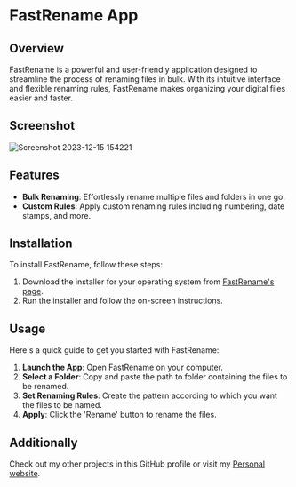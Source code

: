 # FastRename App

## Overview
FastRename is a powerful and user-friendly application designed to streamline the process of renaming files in bulk. With its intuitive interface and flexible renaming rules, FastRename makes organizing your digital files easier and faster.

## Screenshot
![Screenshot 2023-12-15 154221](https://drive.google.com/uc?export=download&id=1B3yskTdsz44jJVDkfkhPZaFXXnNXxMBQ)

## Features
- **Bulk Renaming**: Effortlessly rename multiple files and folders in one go.
- **Custom Rules**: Apply custom renaming rules including numbering, date stamps, and more.

## Installation

To install FastRename, follow these steps:

1. Download the installer for your operating system from [FastRename's page](https://aghajanyanartur.github.io/fast-rename-web).
2. Run the installer and follow the on-screen instructions.

## Usage

Here's a quick guide to get you started with FastRename:

1. **Launch the App**: Open FastRename on your computer.
2. **Select a Folder**: Copy and paste the path to folder containing the files to be renamed.
3. **Set Renaming Rules**: Create the pattern according to which you want the files to be named.
4. **Apply**: Click the 'Rename' button to rename the files.

## Additionally

Check out my other projects in this GitHub profile or visit my [Personal website](https://aghajanyanartur.github.io).
